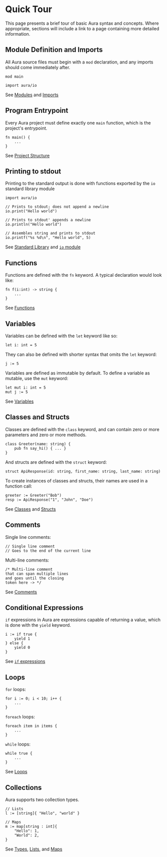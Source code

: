 # Quick Tour

This page presents a brief tour of basic Aura syntax and concepts. Where appropriate, sections will include a link to a page containing
more detailed information.

## Module Definition and Imports

All Aura source files must begin with a `mod` declaration, and any imports should come immediately after.

```
mod main

import aura/io
```

See [Modules](Modules.md) and [Imports](Imports.md)

## Program Entrypoint

Every Aura project must define exactly one `main` function, which is the project's entrypoint.

```
fn main() {
    ...
}
```

See [Project Structure](Project-Structure.md)

## Printing to stdout

Printing to the standard output is done with functions exported by the `io` standard library module

```
import aura/io

// Prints to stdout; does not append a newline
io.print("Hello world")

// Prints to stdout' appends a newline
io.println("Hello world")

// Assembles string and prints to stdout
io.printf("%s %d\n", "Hello world", 5)
```

See [Standard Library](Standard-Library.md) and [`io` module](Standard-Library.md#io)

## Functions

Functions are defined with the `fn` keyword. A typical declaration would look like:

```
fn f(i:int) -> string {
    ...
}
```

See [Functions](Functions.md)

## Variables

Variables can be defined with the `let` keyword like so:

```
let i: int = 5
```

They can also be defined with shorter syntax that omits the `let` keyword:

```
j := 5
```

Variables are defined as immutable by default. To define a variable as mutable, use the `mut` keyword:

```
let mut i: int = 5
mut j := 5
```

See [Variables](Variables.md)

## Classes and Structs

Classes are defined with the `class` keyword, and can contain zero or more parameters and zero or more methods.

```
class Greeter(name: string) {
    pub fn say_hi() { ... }
}
```

And structs are defined with the `struct` keyword:

```
struct ApiResponse(id: string, first_name: string, last_name: string)
```

To create instances of classes and structs, their names are used in a function call:

```
greeter := Greeter("Bob")
resp := ApiResponse("1", "John", "Doe")
```

See [Classes](Classes.md) and [Structs](Structs.md)

## Comments

Single line comments:

```
// Single line comment
// Goes to the end of the current line
```

Multi-line comments:

```
/* Multi-line comment
that can span multiple lines
and goes until the closing
token here -> */
```

See [Comments](Comments.md)

## Conditional Expressions

`if` expressions in Aura are expressions capable of returning a value, which is done with the `yield` keyword.

```
i := if true {
    yield 1
} else {
    yield 0
}
```

See [`if` expressions](If-Expressions.md)

## Loops

`for` loops:

```
for i := 0; i < 10; i++ {
    ...
}
```

`foreach` loops:

```
foreach item in items {
    ...
}
```

`while` loops:

```
while true {
    ...
}
```

See [Loops](Loops.md)

## Collections

Aura supports two collection types.

```
// Lists
l := [string]{ "Hello", "world" }

// Maps
m := map[string : int]{
    "Hello": 1,
    "World": 2,
}
```

See [Types](Type-System.md), [Lists](Lists.md), and [Maps](Maps.md)